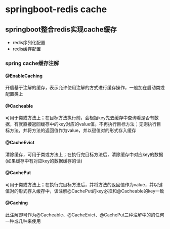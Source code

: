 # **springboot-redis cache**
## **springboot整合redis实现cache缓存**
- redis序列化配置
- redis缓存配置
### spring cache缓存注解
#### @EnableCaching
开启基于注解的缓存，表示允许使用注解的方式进行缓存操作，一般加在启动类或配置类上
#### @Cacheable
可用于类或方法上；在目标方法执行前，会根据key先去缓存中查询看是否有数据，有就直接返回缓存中的key对应的value值。不再执行目标方法；无则执行目标方法，并将方法的返回值作为value，并以键值对的形式存入缓存
#### @CacheEvict
清除缓存，可用于类或方法上；在执行完目标方法后，清除缓存中对应key的数据(如果缓存中有对应key的数据缓存的话)
#### @CachePut
可用于类或方法上；在执行完目标方法后，并将方法的返回值作为value，并以键值对的形式存入缓存中，该注解@CachePut的key必须和@Cacheable的key一致
#### @Caching
此注解即可作为@Cacheable、@CacheEvict、@CachePut三种注解中的的任何一种或几种来使用
